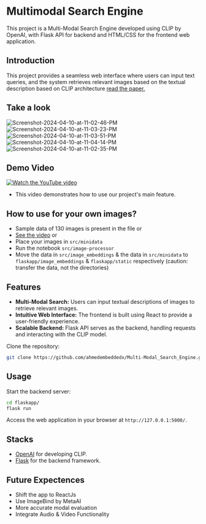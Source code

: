 # Multimodal Search Engine

This project is a Multi-Modal Search Engine developed using CLIP by OpenAI, with Flask API for backend and HTML/CSS for the frontend web application.

## Introduction

This project provides a seamless web interface where users can input text queries, and the system retrieves relevant images based on the textual description based on CLIP architecture
[read the paper.](https://arxiv.org/pdf/2103.00020.pdf)


## Take a look
<img src="https://i.ibb.co/5X0P5kt/Screenshot-2024-04-10-at-11-02-46-PM.jpg" alt="Screenshot-2024-04-10-at-11-02-46-PM" border="0">
<img src="https://i.ibb.co/mC0rZZq/Screenshot-2024-04-10-at-11-03-23-PM.jpg" alt="Screenshot-2024-04-10-at-11-03-23-PM" border="0">
<img src="https://i.ibb.co/PtTgF57/Screenshot-2024-04-10-at-11-03-51-PM.jpg" alt="Screenshot-2024-04-10-at-11-03-51-PM" border="0">
<img src="https://i.ibb.co/yY1cR0q/Screenshot-2024-04-10-at-11-04-14-PM.jpg" alt="Screenshot-2024-04-10-at-11-04-14-PM" border="0">
<img src="https://i.ibb.co/hBJYFT4/Screenshot-2024-04-10-at-11-02-35-PM.jpg" alt="Screenshot-2024-04-10-at-11-02-35-PM" border="0">

## Demo Video
[![Watch the YouTube video](https://img.youtube.com/vi/FbiKR7LwRJ0/0.jpg)](https://youtu.be/FbiKR7LwRJ0)

- This video demonstrates how to use our project's main feature. 


## How to use for your own images?
- Sample data of 130 images is present in the file
or
- [See the video](https://youtu.be/gJOLHB6QaO0)
or
- Place your images in ```src/minidata```
- Run the notebook ```src/image-processor```
- Move the data in ```src/image_embeddings``` & the data in ```src/minidata``` to ```flaskapp/image_embeddings``` & ```flaskapp/static``` respectively (caution: transfer the data, not the directories)

## Features

- **Multi-Modal Search:** Users can input textual descriptions of images to retrieve relevant images.
- **Intuitive Web Interface:** The frontend is built using React to provide a user-friendly experience.
- **Scalable Backend:** Flask API serves as the backend, handling requests and interacting with the CLIP model.


Clone the repository:

   ```bash
   git clone https://github.com/ahmedembeddedx/Multi-Modal_Search_Engine.git
   ```


## Usage

Start the backend server:

   ```bash
   cd flaskapp/
   flask run
   ```

Access the web application in your browser at `http://127.0.0.1:5000/`.

## Stacks
- [OpenAI](https://openai.com) for developing CLIP.
- [Flask](https://flask.palletsprojects.com/) for the backend framework.


## Future Expectences
- Shift the app to ReactJs
- Use ImageBind by MetaAI
- More accurate modal evaluation
- Integrate Audio & Video Functionality
